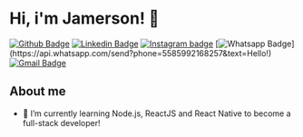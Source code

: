 # Hi, i'm Jamerson! 👋

[![Github Badge](https://img.shields.io/badge/-Github-000?style=flat-square&logo=Github&logoColor=white&link=https://github.com/jamezaguiar)](https://github.com/jamezaguiar)
[![Linkedin Badge](https://img.shields.io/badge/-LinkedIn-blue?style=flat-square&logo=Linkedin&logoColor=white&link=https://www.linkedin.com/in/jamezaguiar/)](https://www.linkedin.com/in/jamezaguiar/)
[![Instagram badge](https://img.shields.io/badge/-Instagram-dc5273?style=flat-square&logo=Instagram&logoColor=white&link=https://www.instagram.com/jamez.aguiar/)](https://www.instagram.com/jamez.aguiar/)
[![Whatsapp Badge](https://img.shields.io/badge/-Whatsapp-4CA143?style=flat-square&labelColor=4CA143&logo=whatsapp&logoColor=white&link=https://api.whatsapp.com/send?phone=5585992168257&text=Hello!)](https://api.whatsapp.com/send?phone=5585992168257&text=Hello!)
[![Gmail Badge](https://img.shields.io/badge/-Gmail-c14438?style=flat-square&logo=Gmail&logoColor=white&link=mailto:jamersonalsilva14@gmail.com)](mailto:jamersonalsilva14@gmail.com)

## About me

- 🌱 I’m currently learning Node.js, ReactJS and React Native to become a full-stack developer!

